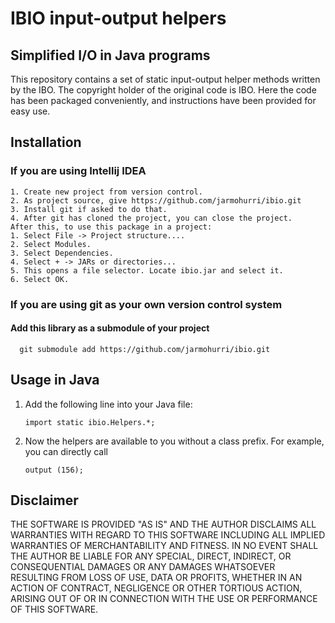 # IBIO input-output helpers
## Simplified I/O in Java programs
   This repository contains a set of static input-output helper
   methods written by the IBO. The copyright holder of the original
   code is IBO. Here the code has been packaged conveniently, and
   instructions have been provided for easy use.

## Installation
### If you are using Intellij IDEA
    1. Create new project from version control.
    2. As project source, give https://github.com/jarmohurri/ibio.git
    3. Install git if asked to do that.
    4. After git has cloned the project, you can close the project.
    After this, to use this package in a project:
    1. Select File -> Project structure....
    2. Select Modules.
    3. Select Dependencies.
    4. Select + -> JARs or directories...
    5. This opens a file selector. Locate ibio.jar and select it.
    6. Select OK.
### If you are using git as your own version control system
####  Add this library as a submodule of your project
       
      git submodule add https://github.com/jarmohurri/ibio.git
       
## Usage in Java
   1. Add the following line into your Java file:
      ```   
      import static ibio.Helpers.*;
      ```
   2. Now the helpers are available to you without a class prefix. For example, you can directly call
      ```   
      output (156);
      
## Disclaimer
   THE SOFTWARE IS PROVIDED "AS IS" AND THE AUTHOR DISCLAIMS ALL
   WARRANTIES WITH REGARD TO THIS SOFTWARE INCLUDING ALL IMPLIED
   WARRANTIES OF MERCHANTABILITY AND FITNESS. IN NO EVENT SHALL THE
   AUTHOR BE LIABLE FOR ANY SPECIAL, DIRECT, INDIRECT, OR
   CONSEQUENTIAL DAMAGES OR ANY DAMAGES WHATSOEVER RESULTING FROM LOSS
   OF USE, DATA OR PROFITS, WHETHER IN AN ACTION OF CONTRACT,
   NEGLIGENCE OR OTHER TORTIOUS ACTION, ARISING OUT OF OR IN
   CONNECTION WITH THE USE OR PERFORMANCE OF THIS SOFTWARE.
